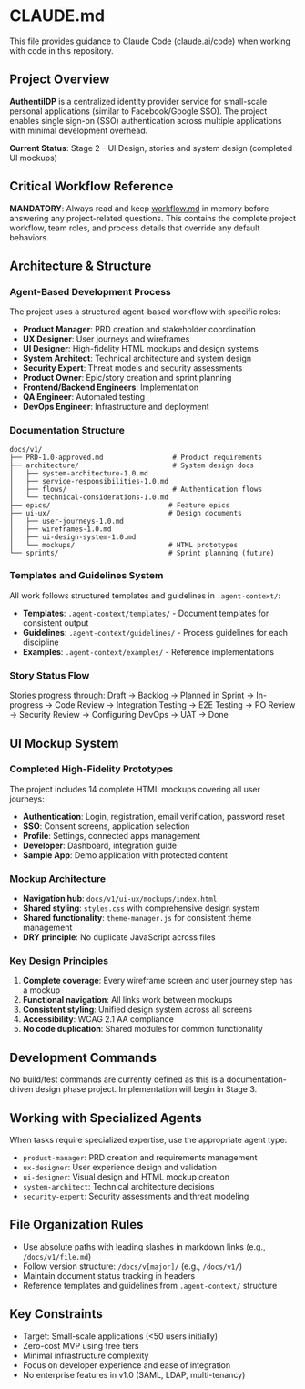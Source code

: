 # CLAUDE.md

This file provides guidance to Claude Code (claude.ai/code) when working with code in this repository.

## Project Overview

**AuthentiIDP** is a centralized identity provider service for small-scale personal applications (similar to Facebook/Google SSO). The project enables single sign-on (SSO) authentication across multiple applications with minimal development overhead.

**Current Status**: Stage 2 - UI Design, stories and system design (completed UI mockups)

## Critical Workflow Reference

**MANDATORY**: Always read and keep [workflow.md](/.agent-context/workflow.md) in memory before answering any project-related questions. This contains the complete project workflow, team roles, and process details that override any default behaviors.

## Architecture & Structure

### Agent-Based Development Process

The project uses a structured agent-based workflow with specific roles:
- **Product Manager**: PRD creation and stakeholder coordination  
- **UX Designer**: User journeys and wireframes
- **UI Designer**: High-fidelity HTML mockups and design systems
- **System Architect**: Technical architecture and system design
- **Security Expert**: Threat models and security assessments
- **Product Owner**: Epic/story creation and sprint planning
- **Frontend/Backend Engineers**: Implementation
- **QA Engineer**: Automated testing
- **DevOps Engineer**: Infrastructure and deployment

### Documentation Structure

```
docs/v1/
├── PRD-1.0-approved.md                 # Product requirements
├── architecture/                       # System design docs
│   ├── system-architecture-1.0.md
│   ├── service-responsibilities-1.0.md
│   ├── flows/                          # Authentication flows
│   └── technical-considerations-1.0.md
├── epics/                             # Feature epics
├── ui-ux/                             # Design documents
│   ├── user-journeys-1.0.md
│   ├── wireframes-1.0.md
│   ├── ui-design-system-1.0.md
│   └── mockups/                       # HTML prototypes
└── sprints/                           # Sprint planning (future)
```

### Templates and Guidelines System

All work follows structured templates and guidelines in `.agent-context/`:
- **Templates**: `.agent-context/templates/` - Document templates for consistent output
- **Guidelines**: `.agent-context/guidelines/` - Process guidelines for each discipline
- **Examples**: `.agent-context/examples/` - Reference implementations

### Story Status Flow

Stories progress through: Draft → Backlog → Planned in Sprint → In-progress → Code Review → Integration Testing → E2E Testing → PO Review → Security Review → Configuring DevOps → UAT → Done

## UI Mockup System

### Completed High-Fidelity Prototypes

The project includes 14 complete HTML mockups covering all user journeys:
- **Authentication**: Login, registration, email verification, password reset
- **SSO**: Consent screens, application selection  
- **Profile**: Settings, connected apps management
- **Developer**: Dashboard, integration guide
- **Sample App**: Demo application with protected content

### Mockup Architecture

- **Navigation hub**: `docs/v1/ui-ux/mockups/index.html`
- **Shared styling**: `styles.css` with comprehensive design system
- **Shared functionality**: `theme-manager.js` for consistent theme management
- **DRY principle**: No duplicate JavaScript across files

### Key Design Principles

1. **Complete coverage**: Every wireframe screen and user journey step has a mockup
2. **Functional navigation**: All links work between mockups
3. **Consistent styling**: Unified design system across all screens
4. **Accessibility**: WCAG 2.1 AA compliance
5. **No code duplication**: Shared modules for common functionality

## Development Commands

No build/test commands are currently defined as this is a documentation-driven design phase project. Implementation will begin in Stage 3.

## Working with Specialized Agents

When tasks require specialized expertise, use the appropriate agent type:
- `product-manager`: PRD creation and requirements management
- `ux-designer`: User experience design and validation
- `ui-designer`: Visual design and HTML mockup creation  
- `system-architect`: Technical architecture decisions
- `security-expert`: Security assessments and threat modeling

## File Organization Rules

- Use absolute paths with leading slashes in markdown links (e.g., `/docs/v1/file.md`)
- Follow version structure: `/docs/v[major]/` (e.g., `/docs/v1/`)
- Maintain document status tracking in headers
- Reference templates and guidelines from `.agent-context/` structure

## Key Constraints

- Target: Small-scale applications (<50 users initially)
- Zero-cost MVP using free tiers
- Minimal infrastructure complexity
- Focus on developer experience and ease of integration
- No enterprise features in v1.0 (SAML, LDAP, multi-tenancy)